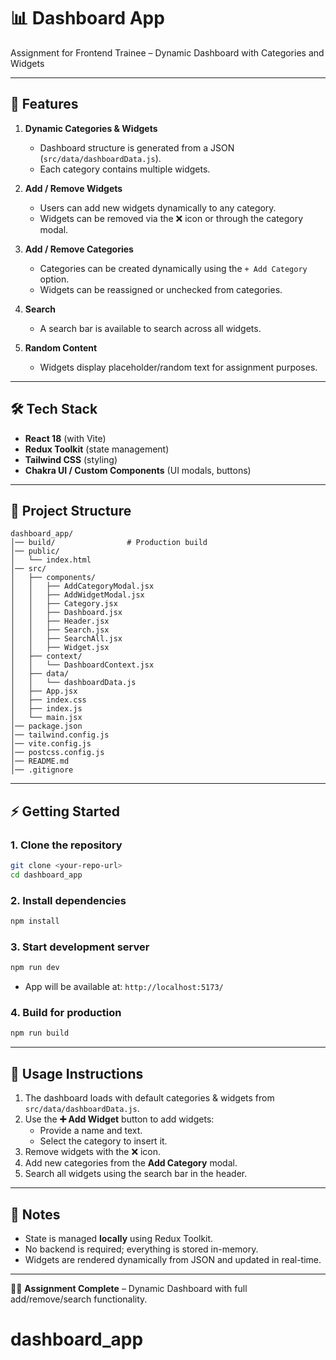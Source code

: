 # 📊 Dashboard App

Assignment for Frontend Trainee – Dynamic Dashboard with Categories and Widgets

---

## 🚀 Features
1. **Dynamic Categories & Widgets**
   - Dashboard structure is generated from a JSON (`src/data/dashboardData.js`).
   - Each category contains multiple widgets.

2. **Add / Remove Widgets**
   - Users can add new widgets dynamically to any category.
   - Widgets can be removed via the ❌ icon or through the category modal.

3. **Add / Remove Categories**
   - Categories can be created dynamically using the `+ Add Category` option.
   - Widgets can be reassigned or unchecked from categories.

4. **Search**
   - A search bar is available to search across all widgets.

5. **Random Content**
   - Widgets display placeholder/random text for assignment purposes.

---

## 🛠️ Tech Stack
- **React 18** (with Vite)
- **Redux Toolkit** (state management)
- **Tailwind CSS** (styling)
- **Chakra UI / Custom Components** (UI modals, buttons)

---

## 📂 Project Structure
```
dashboard_app/
│── build/                # Production build
│── public/
│   └── index.html
│── src/
│   ├── components/
│   │   ├── AddCategoryModal.jsx
│   │   ├── AddWidgetModal.jsx
│   │   ├── Category.jsx
│   │   ├── Dashboard.jsx
│   │   ├── Header.jsx
│   │   ├── Search.jsx
│   │   ├── SearchAll.jsx
│   │   ├── Widget.jsx
│   ├── context/
│   │   └── DashboardContext.jsx
│   ├── data/
│   │   └── dashboardData.js
│   ├── App.jsx
│   ├── index.css
│   ├── index.js
│   └── main.jsx
│── package.json
│── tailwind.config.js
│── vite.config.js
│── postcss.config.js
│── README.md
│── .gitignore
```

---

## ⚡ Getting Started

### 1. Clone the repository
```bash
git clone <your-repo-url>
cd dashboard_app
```

### 2. Install dependencies
```bash
npm install
```

### 3. Start development server
```bash
npm run dev
```
- App will be available at: `http://localhost:5173/`

### 4. Build for production
```bash
npm run build
```

---

## 📝 Usage Instructions
1. The dashboard loads with default categories & widgets from `src/data/dashboardData.js`.
2. Use the **➕ Add Widget** button to add widgets:
   - Provide a name and text.
   - Select the category to insert it.
3. Remove widgets with the ❌ icon.
4. Add new categories from the **Add Category** modal.
5. Search all widgets using the search bar in the header.

---

## 📖 Notes
- State is managed **locally** using Redux Toolkit.
- No backend is required; everything is stored in-memory.
- Widgets are rendered dynamically from JSON and updated in real-time.

---

👨‍💻 **Assignment Complete** – Dynamic Dashboard with full add/remove/search functionality.
# dashboard_app

